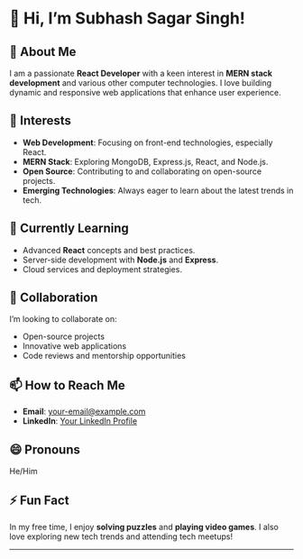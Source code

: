 # 👋 Hi, I’m Subhash Sagar Singh!

## 🌟 About Me
I am a passionate **React Developer** with a keen interest in **MERN stack development** and various other computer technologies. I love building dynamic and responsive web applications that enhance user experience.

## 👀 Interests
- **Web Development**: Focusing on front-end technologies, especially React.
- **MERN Stack**: Exploring MongoDB, Express.js, React, and Node.js.
- **Open Source**: Contributing to and collaborating on open-source projects.
- **Emerging Technologies**: Always eager to learn about the latest trends in tech.

## 🌱 Currently Learning
- Advanced **React** concepts and best practices.
- Server-side development with **Node.js** and **Express**.
- Cloud services and deployment strategies.

## 💞️ Collaboration
I’m looking to collaborate on:
- Open-source projects
- Innovative web applications
- Code reviews and mentorship opportunities

## 📫 How to Reach Me
- **Email**: [your-email@example.com](mailto:shubhamdev7317@gmail.com)
- **LinkedIn**: [Your LinkedIn Profile](www.linkedin.com/in/subhash-sagar-singh-817882321)


## 😄 Pronouns
He/Him

## ⚡ Fun Fact
In my free time, I enjoy **solving puzzles** and **playing video games**. I also love exploring new tech trends and attending tech meetups!

---

<!---
subhash-sagar/subhash-sagar is a ✨ special ✨ repository because its `README.md` (this file) appears on your GitHub profile.
You can click the Preview link to take a look at your changes.
--->

